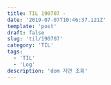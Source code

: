 ```yaml
---
title: TIL 190707 -  
date: '2019-07-07T10:46:37.121Z'
template: 'post'
draft: false
slug: 'til/190707'
category: 'TIL'
tags:
  - 'TIL'
  - 'Log'
description: 'dom 지연 조회'
---
```


